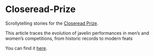 # Closeread-Prize

Scrollytelling stories for the [Closeread Prize](https://posit.co/blog/closeread-prize-announcement/).

This article traces the evolution of javelin performances in men’s and women’s competitions, from historic records to modern feats

You can find it [here](https://clementrieux.com/posts/2024-11-Closeread%20Prize/en/).
